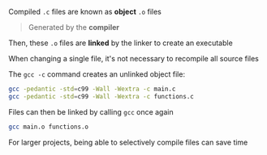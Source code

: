 Compiled `.c` files are known as **object** `.o` files

> Generated by the **compiler**

Then, these `.o` files are **linked** by the linker to create an executable

When changing a single file, it's not necessary to recompile all source files

The `gcc -c` command creates an unlinked object file:

```sh
gcc -pedantic -std=c99 -Wall -Wextra -c main.c
gcc -pedantic -std=c99 -Wall -Wextra -c functions.c
```

Files can then be linked by calling `gcc` once again

```sh
gcc main.o functions.o
```

For larger projects, being able to selectively compile files can save time